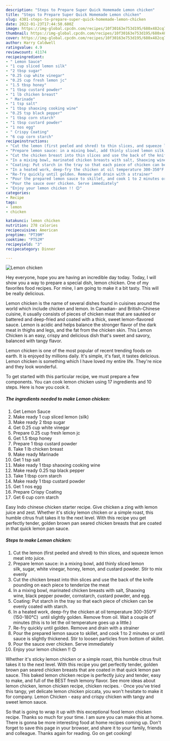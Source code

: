 ```yaml
---
description: "Steps to Prepare Super Quick Homemade Lemon chicken"
title: "Steps to Prepare Super Quick Homemade Lemon chicken"
slug: 4301-steps-to-prepare-super-quick-homemade-lemon-chicken
date: 2022-01-23T17:44:50.600Z
image: https://img-global.cpcdn.com/recipes/10f30163e753d195/680x482cq70/lemon-chicken-recipe-main-photo.jpg
thumbnail: https://img-global.cpcdn.com/recipes/10f30163e753d195/680x482cq70/lemon-chicken-recipe-main-photo.jpg
cover: https://img-global.cpcdn.com/recipes/10f30163e753d195/680x482cq70/lemon-chicken-recipe-main-photo.jpg
author: Harry Caldwell
ratingvalue: 4.9
reviewcount: 41174
recipeingredient:
- " Lemon Sauce"
- "1 cup sliced lemon silk"
- "2 tbsp sugar"
- "0.25 cup white vinegar"
- "0.25 cup fresh lemon jc"
- "1.5 tbsp honey"
- "1 tbsp custard powder"
- "1 lb chicken breast"
- " Marinade"
- "1 tsp salt"
- "1 tbsp shaoxing cooking wine"
- "0.25 tsp black pepper"
- "1 tbsp corn starch"
- "1 tbsp custard powder"
- "1 nos egg"
- " Crispy Coating"
- "6 cup corn starch"
recipeinstructions:
- "Cut the lemon (first peeled and shred) to thin slices, and squeeze lemon meat into juice."
- "Prepare lemon sauce: in a mixing bowl, add thinly sliced lemon silk, sugar, white vinegar, honey, lemon, and custard powder. Stir to mix evenly"
- "Cut the chicken breast into thin slices and use the back of the knife pounding on each piece to tenderize the meat"
- "In a mixing bowl, marinated chicken breasts with salt, Shaoxing wine, black pepper powder, cornstarch, custard powder, and egg."
- "Coating: Put starch in the tray so that each piece of chicken can be evenly coated with starch."
- "In a heated work, deep-fry the chicken at oil temperature 300-350°F (150-180°C)  until slightly golden. Remove from oil. Wait a couple of minutes (this is to let the oil temperature goes up a little.)"
- "Re-fry quickly until golden. Remove and drain with a strainer"
- "Pour the prepared lemon sauce to skillet, and cook 1 to 2 minutes or until sauce is slightly thickened. Stir to loosen particles from bottom of skillet."
- "Pour the sauce over chicken. Serve immediately"
- "Enjoy your lemon chicken !! 😊"
categories:
- Recipe
tags:
- lemon
- chicken

katakunci: lemon chicken 
nutrition: 278 calories
recipecuisine: American
preptime: "PT39M"
cooktime: "PT52M"
recipeyield: "3"
recipecategory: Dinner

---
```



![Lemon chicken](https://img-global.cpcdn.com/recipes/10f30163e753d195/680x482cq70/lemon-chicken-recipe-main-photo.jpg)

Hey everyone, hope you are having an incredible day today. Today, I will show you a way to prepare a special dish, lemon chicken. One of my favorites food recipes. For mine, I am going to make it a bit tasty. This will be really delicious.

Lemon chicken is the name of several dishes found in cuisines around the world which include chicken and lemon. In Canadian- and British-Chinese cuisine, it usually consists of pieces of chicken meat that are sautéed or battered and deep-fried and coated with a thick, sweet lemon-flavored sauce. Lemon is acidic and helps balance the stronger flavor of the dark meat in thighs and legs, and the fat from the chicken skin. This Lemon Chicken is an easy, crispy and delicious dish that&#39;s sweet and savory, balanced with tangy flavor.

Lemon chicken is one of the most popular of recent trending foods on earth. It is enjoyed by millions daily. It's simple, it's fast, it tastes delicious. Lemon chicken is something which I have loved my entire life. They're nice and they look wonderful.


To get started with this particular recipe, we must prepare a few components. You can cook lemon chicken using 17 ingredients and 10 steps. Here is how you cook it.

<!--inarticleads1-->

##### The ingredients needed to make Lemon chicken:

1. Get  Lemon Sauce
1. Make ready 1 cup sliced lemon (silk)
1. Make ready 2 tbsp sugar
1. Get 0.25 cup white vinegar
1. Prepare 0.25 cup fresh lemon jc
1. Get 1.5 tbsp honey
1. Prepare 1 tbsp custard powder
1. Take 1 lb chicken breast
1. Make ready  Marinade
1. Get 1 tsp salt
1. Make ready 1 tbsp shaoxing cooking wine
1. Make ready 0.25 tsp black pepper
1. Take 1 tbsp corn starch
1. Make ready 1 tbsp custard powder
1. Get 1 nos egg
1. Prepare  Crispy Coating
1. Get 6 cup corn starch


Easy Indo chinese chicken starter recipe. Give chicken a zing with lemon juice and zest. Whether it&#39;s sticky lemon chicken or a simple roast, this humble citrus fruit takes it to the next level. With this recipe you get perfectly tender, golden brown pan seared chicken breasts that are coated in that quick lemon pan sauce. 

<!--inarticleads2-->

##### Steps to make Lemon chicken:

1. Cut the lemon (first peeled and shred) to thin slices, and squeeze lemon meat into juice.
1. Prepare lemon sauce: in a mixing bowl, add thinly sliced lemon silk, sugar, white vinegar, honey, lemon, and custard powder. Stir to mix evenly
1. Cut the chicken breast into thin slices and use the back of the knife pounding on each piece to tenderize the meat
1. In a mixing bowl, marinated chicken breasts with salt, Shaoxing wine, black pepper powder, cornstarch, custard powder, and egg.
1. Coating: Put starch in the tray so that each piece of chicken can be evenly coated with starch.
1. In a heated work, deep-fry the chicken at oil temperature 300-350°F (150-180°C)  until slightly golden. Remove from oil. Wait a couple of minutes (this is to let the oil temperature goes up a little.)
1. Re-fry quickly until golden. Remove and drain with a strainer
1. Pour the prepared lemon sauce to skillet, and cook 1 to 2 minutes or until sauce is slightly thickened. Stir to loosen particles from bottom of skillet.
1. Pour the sauce over chicken. Serve immediately
1. Enjoy your lemon chicken !! 😊


Whether it&#39;s sticky lemon chicken or a simple roast, this humble citrus fruit takes it to the next level. With this recipe you get perfectly tender, golden brown pan seared chicken breasts that are coated in that quick lemon pan sauce. This baked lemon chicken recipe is perfectly juicy and tender, easy to make, and full of the BEST fresh lemony flavor. See more ideas about lemon chicken, lemon chicken recipe, chicken recipes. · Once you&#39;ve tried this tangy, yet delicate lemon chicken piccata, you won&#39;t hesitate to make it for company. Lemon Chicken - easy and crispy chicken with tangy and sweet lemon sauce. 

So that is going to wrap it up with this exceptional food lemon chicken recipe. Thanks so much for your time. I am sure you can make this at home. There is gonna be more interesting food at home recipes coming up. Don't forget to save this page in your browser, and share it to your family, friends and colleague. Thanks again for reading. Go on get cooking!
